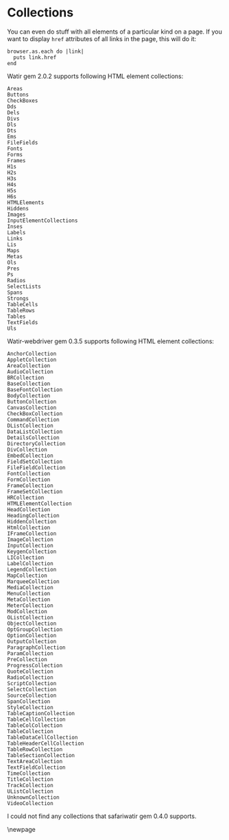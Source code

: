 # Collections

You can even do stuff with all elements of a particular kind on a page. If you want to display `href` attributes of all links in the page, this will do it:

    browser.as.each do |link|
      puts link.href
    end

Watir gem 2.0.2 supports following HTML element collections:

    Areas
    Buttons
    CheckBoxes
    Dds
    Dels
    Divs
    Dls
    Dts
    Ems
    FileFields
    Fonts
    Forms
    Frames
    H1s
    H2s
    H3s
    H4s
    H5s
    H6s
    HTMLElements
    Hiddens
    Images
    InputElementCollections
    Inses
    Labels
    Links
    Lis
    Maps
    Metas
    Ols
    Pres
    Ps
    Radios
    SelectLists
    Spans
    Strongs
    TableCells
    TableRows
    Tables
    TextFields
    Uls

Watir-webdriver gem 0.3.5 supports following HTML element collections:

    AnchorCollection
    AppletCollection
    AreaCollection
    AudioCollection
    BRCollection
    BaseCollection
    BaseFontCollection
    BodyCollection
    ButtonCollection
    CanvasCollection
    CheckBoxCollection
    CommandCollection
    DListCollection
    DataListCollection
    DetailsCollection
    DirectoryCollection
    DivCollection
    EmbedCollection
    FieldSetCollection
    FileFieldCollection
    FontCollection
    FormCollection
    FrameCollection
    FrameSetCollection
    HRCollection
    HTMLElementCollection
    HeadCollection
    HeadingCollection
    HiddenCollection
    HtmlCollection
    IFrameCollection
    ImageCollection
    InputCollection
    KeygenCollection
    LICollection
    LabelCollection
    LegendCollection
    MapCollection
    MarqueeCollection
    MediaCollection
    MenuCollection
    MetaCollection
    MeterCollection
    ModCollection
    OListCollection
    ObjectCollection
    OptGroupCollection
    OptionCollection
    OutputCollection
    ParagraphCollection
    ParamCollection
    PreCollection
    ProgressCollection
    QuoteCollection
    RadioCollection
    ScriptCollection
    SelectCollection
    SourceCollection
    SpanCollection
    StyleCollection
    TableCaptionCollection
    TableCellCollection
    TableColCollection
    TableCollection
    TableDataCellCollection
    TableHeaderCellCollection
    TableRowCollection
    TableSectionCollection
    TextAreaCollection
    TextFieldCollection
    TimeCollection
    TitleCollection
    TrackCollection
    UListCollection
    UnknownCollection
    VideoCollection

I could not find any collections that safariwatir gem 0.4.0 supports.

\newpage

